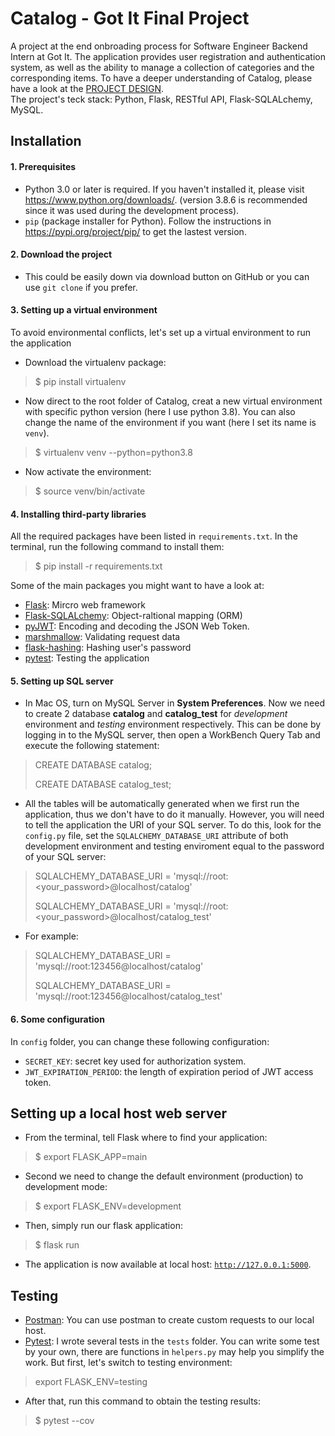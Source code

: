 # Catalog - Got It Final Project

A project at the end onbroading process for Software Engineer Backend Intern at Got It. 
The application provides user registration and authentication system, as well as the ability to manage a collection of categories and the corresponding items.
To have a deeper understanding of Catalog, please have a look at the [PROJECT DESIGN](https://docs.google.com/document/d/1aUUa2PIvmPsqalHUqkqyqfr6UV8thWDOE_tWJnKriz4/edit). <br>
The project's teck stack: Python, Flask, RESTful API, Flask-SQLALchemy, MySQL.


## Installation 
#### 1. Prerequisites
- Python 3.0 or later is required. If you haven't installed it, please visit https://www.python.org/downloads/. (version 3.8.6 is recommended since it was used during the development process).
- <code>pip</code> (package installer for Python). Follow the instructions in https://pypi.org/project/pip/ to get the lastest version.

#### 2. Download the project
- This could be easily down via download button on GitHub or you can use <code>git clone</code> if you prefer.

#### 3. Setting up a virtual environment
To avoid environmental conflicts, let's set up a virtual environment to run the application
- Download the virtualenv package:
> $ pip install virtualenv 
- Now direct to the root folder of Catalog, creat a new virtual environment with specific python version (here I use python 3.8). You can also change the name of the environment if you want (here I set its name is <code>venv</code>).
> $ virtualenv venv --python=python3.8
- Now activate the environment:
> $ source venv/bin/activate 

#### 4. Installing third-party libraries
All the required packages have been listed in <code>requirements.txt</code>. In the terminal, run the following command to install them:
> $ pip install -r requirements.txt
>
Some of the main packages you might want to have a look at:
- [Flask](https://flask.palletsprojects.com/en/1.1.x/): Mircro web framework
- [Flask-SQLALchemy](https://flask-sqlalchemy.palletsprojects.com/en/2.x/): Object-raltional mapping (ORM)
- [pyJWT](https://pyjwt.readthedocs.io/en/latest/): Encoding and decoding the JSON Web Token. 
- [marshmallow](https://marshmallow.readthedocs.io/en/stable/): Validating request data
- [flask-hashing](https://flask-hashing.readthedocs.io/en/latest/): Hashing user's password
- [pytest](https://docs.pytest.org/en/stable/): Testing the application 

#### 5. Setting up SQL server
- In Mac OS, turn on MySQL Server in **System Preferences**. Now we need to create 2 database **catalog** and **catalog_test** for *development* environment and *testing* environment respectively. This can be done by logging in to the MySQL server, then open a WorkBench Query Tab and execute the following statement:
> CREATE DATABASE catalog;
>
> CREATE DATABASE catalog_test;

- All the tables will be automatically generated when we first run the application, thus we don't have to do it manually. However, you will need to tell the application the URI of your SQL server. To do this, look for the <code>config.py</code> file, set the <code>SQLALCHEMY_DATABASE_URI</code> attribute of both development environment and testing enviroment equal to the password of your SQL server:
> SQLALCHEMY_DATABASE_URI = 'mysql://root:<your_password>@localhost/catalog'
>
> SQLALCHEMY_DATABASE_URI = 'mysql://root:<your_password>@localhost/catalog_test'

- For example:
> SQLALCHEMY_DATABASE_URI = 'mysql://root:123456@localhost/catalog'
>
> SQLALCHEMY_DATABASE_URI = 'mysql://root:123456@localhost/catalog_test'

#### 6. Some configuration
In <code>config</code> folder, you can change these following configuration: 
- <code>SECRET_KEY</code>: secret key used for authorization system. 
- <code>JWT_EXPIRATION_PERIOD</code>: the length of expiration period of JWT access token.

## Setting up a local host web server
- From the terminal, tell Flask where to find your application:
> $ export FLASK_APP=main
- Second we need to change the default environment (production) to development mode:
> $ export FLASK_ENV=development
- Then, simply run our flask application:
> $ flask run
- The application is now available at local host: <code>http://127.0.0.1:5000</code>.

## Testing
- [Postman](https://www.postman.com): You can use postman to create custom requests to our local host.
- [Pytest](https://docs.pytest.org/en/stable/): I wrote several tests in the <code>tests</code> folder. You can write some test by your own, there are functions in <code>helpers.py</code> may help you simplify the work. But first, let's switch to testing environment:
> export FLASK_ENV=testing

- After that, run this command to obtain the testing results:
> $ pytest --cov
